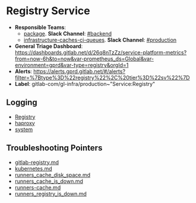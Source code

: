 <!-- MARKER: do not edit this section directly. Edit services/service-catalog.yml then run scripts/generate-docs -->
#  Registry Service

* **Responsible Teams**:
  * [package](https://about.gitlab.com/handbook/engineering/dev-backend/). **Slack Channel**: [#backend](https://gitlab.slack.com/archives/backend)
  * [infrastructure-caches-ci-queues](https://about.gitlab.com/handbook/engineering/infrastructure/team/reliability/). **Slack Channel**: [#production](https://gitlab.slack.com/archives/production)
* **General Triage Dashboard**: https://dashboards.gitlab.net/d/26q8nTzZz/service-platform-metrics?from=now-6h&to=now&var-prometheus_ds=Global&var-environment=gprd&var-type=registry&orgId=1
* **Alerts**: https://alerts.gprd.gitlab.net/#/alerts?filter=%7Btype%3D%22registry%22%2C%20tier%3D%22sv%22%7D
* **Label**: gitlab-com/gl-infra/production~"Service:Registry"

## Logging

* [Registry](https://log.gitlab.net/goto/1c2fe46c1db40a7aa7d31875f3fd2ad1)
* [haproxy](https://console.cloud.google.com/logs/viewer?project=gitlab-production&interval=PT1H&resource=gce_instance&customFacets=labels.%22compute.googleapis.com%2Fresource_name%22&advancedFilter=labels.tag%3D%22haproxy%22%0Alabels.%22compute.googleapis.com%2Fresource_name%22%3A%22fe-registry-%22)
* [system](https://log.gitlab.net/goto/b68e1a4183a652dc8d5e52a1fc2c1aba)

## Troubleshooting Pointers

* [gitlab-registry.md](gitlab-registry.md)
* [kubernetes.md](kubernetes.md)
* [runners_cache_disk_space.md](runners_cache_disk_space.md)
* [runners_cache_is_down.md](runners_cache_is_down.md)
* [runners-cache.md](runners-cache.md)
* [runners_registry_is_down.md](runners_registry_is_down.md)
<!-- END_MARKER -->
